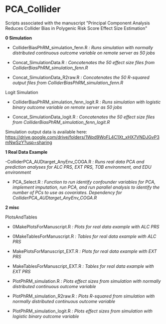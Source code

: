 # PCA_Collider
Scripts associated with the manuscript "Principal Component Analysis Reduces Collider Bias in Polygenic Risk Score Effect Size Estimation"

<b>**0 Simulation**</b>

- ColliderBiasPhRM_simulation_fenn.R
  <i> : Runs simulation with normally distributed continuous outcome variable on remote server as 50 jobs</i>

- Concat_SimulationData.R
    <i> : Concatenates the 50 effect size files from ColliderBiasPhRM_simulation_fenn.R</i>

- Concat_SimulationData_R2raw.R
    <i> : Concatenates the 50 R-squared output files from ColliderBiasPhRM_simulation_fenn.R</i>

Logit Simulation

-   ColliderBiasPhRM_simulation_fenn_logit.R
      <i> : Runs simulation with logistic binary outcome variable on remote server as 50 jobs </i>

-   Concat_SimulationData_logit.R
      <i> : Concatenates the 50 effect size files from ColliderBiasPhRM_simulation_fenn_logit.R</i>

Simulation output data is available here:
https://drive.google.com/drive/folders/1Wpd9WoFL4C1Xt_xHX7VNDJGvP3mNwSzY?usp=sharing


<b>**1 Real Data Example**</b>

-ColliderPCA_AUDtarget_AnyEnv_COGA.R
    <i> : Runs real data PCA and prediction analyses for ALC PRS, EXT PRS, TOB environment, and EDU environment</i>

- PCA_Select.R
    <i> :  Function to run identify confounder variables for PCA, implement imputation, run PCA, and run parallel analysis to identify the number of PCs to use as covariates. Dependency for ColliderPCA_AUDtarget_AnyEnv_COGA.R</i>


<b>**2 misc**</b>

PlotsAndTables

- 0MakePlotsForManuscript.R
    <i> : Plots for real data example with ALC PRS</i>

- 0MakeTablesForManuscript.R
    <i> : Tables for real data example with ALC PRS</i>

- MakePlotsForManuscript_EXT.R
    <i> : Plots for real data example with EXT PRS</i>

- MakeTablesForManuscript_EXT.R
    <i> : Tables for real data example with EXT PRS</i>

- PlotPhRM_simulation.R
    <i> : Plots effect sizes from simulation with normally distributed continuous outcome variable</i>

- PlotPhRM_simulation_R2raw.R
    <i> : Plots R-squared from simulation with normally distributed continuous outcome variable</i>

- PlotPhRM_simulation_logit.R
    <i> : Plots effect sizes from simulation with logistic binary outcome variable</i>

